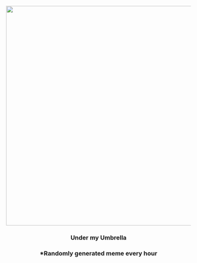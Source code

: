 <p align="center">
        <img src="https://i.redd.it/qjflncwy27w91.gif" width="600" height="600">
        </p>
        <h3 align="center">Under my Umbrella</h3>
        <h3 align="center">*Randomly generated meme every hour</h3>
    